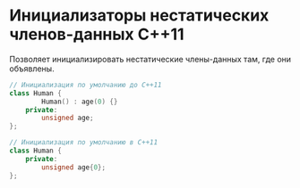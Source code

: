 # Инициализаторы нестатических членов-данных C++11
Позволяет инициализировать нестатические члены-данных там, где они объявлены.
```c++
// Инициализация по умолчанию до C++11 
class Human { 
		Human() : age(0) {} 
	private: 
		unsigned age; 
}; 

// Инициализация по умолчанию в C++11 
class Human { 
	private: 
		unsigned age{0}; 
};
```


